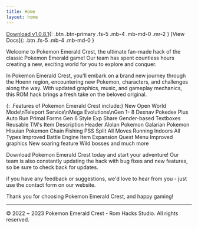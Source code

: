 ```yaml
---
title: Home
layout: home
---
```

[Download v1.0.8.1](#getting-started){: .btn .btn-primary .fs-5 .mb-4 .mb-md-0 .mr-2 }
[View Docs]{: .btn .fs-5 .mb-4 .mb-md-0 }

Welcome to Pokemon Emerald Crest, the ultimate fan-made hack of the classic Pokemon Emerald game! Our team has spent countless hours creating a new, exciting world for you to explore and conquer.

In Pokemon Emerald Crest, you'll embark on a brand new journey through the Hoenn region, encountering new Pokemon, characters, and challenges along the way. With updated graphics, music, and gameplay mechanics, this ROM hack brings a fresh take on the beloved original.

{: .Features of Pokemon Emerald Crest include:}
New Open World Mode\nTeleport Service\nMega Evolutions\nGen 1- 8
Dexnav
Pokedex Plus
Auto Run
Primal Forms
Gen 6 Style Exp Share
Gender-based Textboxes
Reusable TM's
Item Description Header
Alolan Pokemon
Galarian Pokemon
Hisuian Pokemon
Chain Fishing
PSS Split
All Moves
Running Indoors
All Types
Improved Battle Engine
Item Expansion
Quest Menu
Improved graphics
New soaring feature
Wild bosses
and much more

Download Pokemon Emerald Crest today and start your adventure! Our team is also constantly updating the hack with bug fixes and new features, so be sure to check back for updates.

if you have any feedback or suggestions, we'd love to hear from you - just use the contact form on our website.

Thank you for choosing Pokemon Emerald Crest, and happy gaming!

----

&copy; 2022 ~ 2023 Pokemon Emerald Crest - Rom Hacks Studio. All rights reserved.

